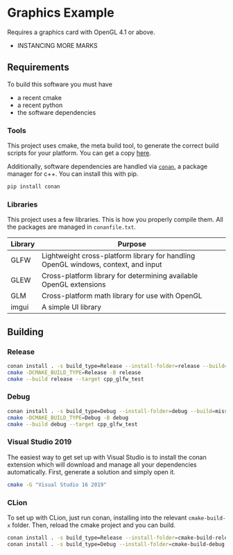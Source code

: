 # Graphics Example

Requires a graphics card with OpenGL 4.1 or above.

- INSTANCING MORE MARKS

## Requirements

To build this software you must have

- a recent cmake
- a recent python
- the software dependencies

### Tools

This project uses cmake, the meta build tool, to generate
the correct build scripts for your platform. You can get a copy [here](https://cmake.org).

Additionally, software dependencies are handled via [`conan`](https://github.com/conan-io/conan),
a package manager for c++. You can install this with pip.

```bash
pip install conan
```

### Libraries

This project uses a few libraries. This is how you properly compile them.
All the packages are managed in `conanfile.txt`.

| Library | Purpose |
| ------- | ------- |
| GLFW    | Lightweight cross-platform library for handling OpenGL windows, context, and input |
| GLEW    | Cross-platform library for determining available OpenGL extensions |
| GLM     | Cross-platform math library for use with OpenGL |
| imgui   | A simple UI library |

## Building

### Release

```bash
conan install . -s build_type=Release --install-folder=release --build=missing
cmake -DCMAKE_BUILD_TYPE=Release -B release
cmake --build release --target cpp_glfw_test
```

### Debug

```bash
conan install . -s build_type=Debug --install-folder=debug --build=missing
cmake -DCMAKE_BUILD_TYPE=Debug -B debug
cmake --build debug --target cpp_glfw_test
```

### Visual Studio 2019

The easiest way to get set up with Visual Studio is to install the
conan extension which will download and manage all your dependencies
automatically. First, generate a solution and simply open it.

```bash
cmake -G "Visual Studio 16 2019"
```

### CLion

To set up with CLion, just run conan, installing into the relevant
`cmake-build-x` folder. Then, reload the cmake project and you can build.

```bash
conan install . -s build_type=Release --install-folder=cmake-build-release
conan install . -s build_type=Debug --install-folder=cmake-build-debug
```
